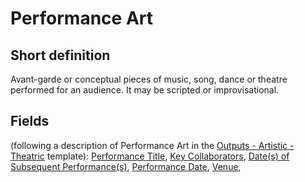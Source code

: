 # Performance Art
## Short definition
Avant-garde or conceptual pieces of music, song, dance or theatre performed for an audience. It may be scripted or improvisational.
## Fields
(following a description of Performance Art in the [Outputs - Artistic - Theatric](../Templates/Outputs%20-%20Artistic%20-%20Theatric.md) template):
[Performance Title](../Object-Fields/Performance%20Art/Performance%20Title.md),
[Key Collaborators](../Object-Fields/Performance%20Art/Key%20Collaborators.md),
[Date(s) of Subsequent Performance(s)](../Object-Fields/Performance%20Art/Date(s)%20of%20Subsequent%20Performance(s).md),
[Performance Date](../Object-Fields/Performance%20Art/Performance%20Date.md),
[Venue](../Object-Fields/Performance%20Art/Venue.md),
